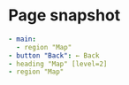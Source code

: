 # Page snapshot

```yaml
- main:
  - region "Map"
- button "Back": ← Back
- heading "Map" [level=2]
- region "Map"
```